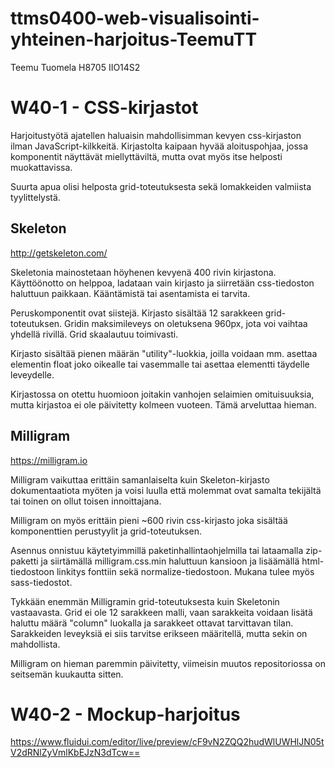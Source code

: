 # ttms0400-web-visualisointi-yhteinen-harjoitus-TeemuTT

Teemu Tuomela
H8705
IIO14S2


# W40-1 - CSS-kirjastot
Harjoitustyötä ajatellen haluaisin mahdollisimman kevyen css-kirjaston ilman JavaScript-kilkkeitä. Kirjastolta kaipaan hyvää aloituspohjaa, jossa komponentit näyttävät miellyttäviltä, mutta ovat myös itse helposti muokattavissa.  

Suurta apua olisi helposta grid-toteutuksesta sekä lomakkeiden valmiista tyylittelystä.  

## Skeleton
http://getskeleton.com/  

Skeletonia mainostetaan höyhenen kevyenä 400 rivin kirjastona. Käyttöönotto on helppoa, ladataan vain kirjasto ja siirretään css-tiedoston haluttuun paikkaan. Kääntämistä tai asentamista ei tarvita.  

Peruskomponentit ovat siistejä. Kirjasto sisältää 12 sarakkeen grid-toteutuksen. Gridin maksimileveys on oletuksena 960px, jota voi vaihtaa yhdellä rivillä. Grid skaalautuu toimivasti.  

Kirjasto sisältää pienen määrän "utility"-luokkia, joilla voidaan mm. asettaa elementin float joko oikealle tai vasemmalle tai asettaa elementti täydelle leveydelle.  

Kirjastossa on otettu huomioon joitakin vanhojen selaimien omituisuuksia, mutta kirjastoa ei ole päivitetty kolmeen vuoteen. Tämä arveluttaa hieman.  

## Milligram
https://milligram.io  

Milligram vaikuttaa erittäin samanlaiselta kuin Skeleton-kirjasto  dokumentaatiota myöten ja voisi luulla että molemmat ovat samalta tekijältä tai toinen on ollut toisen innoittajana.  

Milligram on myös erittäin pieni ~600 rivin css-kirjasto joka sisältää komponenttien perustyylit ja grid-toteutuksen.  

Asennus onnistuu käytetyimmillä paketinhallintaohjelmilla tai lataamalla zip-paketti ja siirtämällä milligram.css.min haluttuun kansioon ja lisäämällä html-tiedostoon linkitys fonttiin sekä normalize-tiedostoon. Mukana tulee myös sass-tiedostot.  

Tykkään enemmän Milligramin grid-toteutuksesta kuin Skeletonin vastaavasta. Grid ei ole 12 sarakkeen malli, vaan sarakkeita voidaan lisätä haluttu määrä "column" luokalla ja sarakkeet ottavat tarvittavan tilan. Sarakkeiden leveyksiä ei siis tarvitse erikseen määritellä, mutta sekin on mahdollista.  

Milligram on hieman paremmin päivitetty, viimeisin muutos repositoriossa on seitsemän kuukautta sitten.  


# W40-2 - Mockup-harjoitus
https://www.fluidui.com/editor/live/preview/cF9vN2ZQQ2hudWlUWHlJN05tV2dRNlZyVmlKbEJzN3dTcw==

